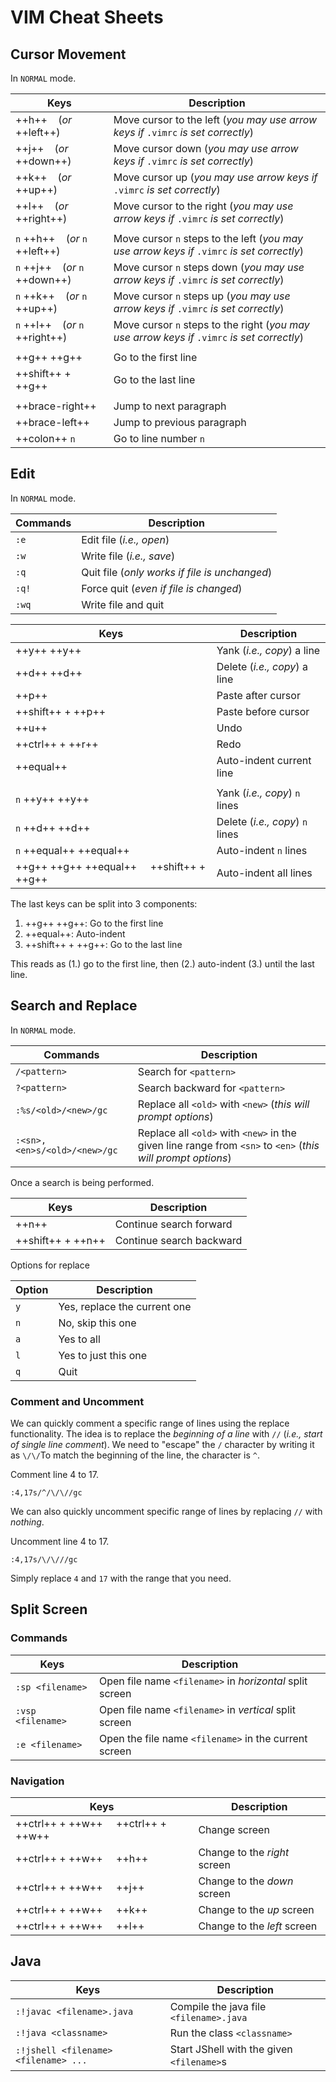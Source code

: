 # VIM Cheat Sheets

## Cursor Movement

In `NORMAL` mode.

| Keys | Description |
| ---- | ----------- |
| ++h++ &nbsp;&nbsp; (_or_ ++left++) | Move cursor to the left (_you may use arrow keys if_ `.vimrc` _is set correctly_) |
| ++j++ &nbsp;&nbsp; (_or_ ++down++) | Move cursor down (_you may use arrow keys if_ `.vimrc` _is set correctly_) |
| ++k++ &nbsp;&nbsp; (_or_ ++up++) | Move cursor up (_you may use arrow keys if_ `.vimrc` _is set correctly_) |
| ++l++ &nbsp;&nbsp; (_or_ ++right++) | Move cursor to the right (_you may use arrow keys if_ `.vimrc` _is set correctly_) |
| |
| `n` ++h++ &nbsp;&nbsp; (_or_ `n` ++left++) | Move cursor `n` steps to the left (_you may use arrow keys if_ `.vimrc` _is set correctly_) |
| `n` ++j++ &nbsp;&nbsp; (_or_ `n` ++down++) | Move cursor `n` steps down (_you may use arrow keys if_ `.vimrc` _is set correctly_) |
| `n` ++k++ &nbsp;&nbsp; (_or_ `n` ++up++) | Move cursor `n` steps up (_you may use arrow keys if_ `.vimrc` _is set correctly_) |
| `n` ++l++ &nbsp;&nbsp; (_or_ `n` ++right++) | Move cursor `n` steps to the right (_you may use arrow keys if_ `.vimrc` _is set correctly_) |
| |
| ++g++ ++g++ | Go to the first line |
| ++shift++ + ++g++ | Go to the last line |
| |
| ++brace-right++ | Jump to next paragraph |
| ++brace-left++ | Jump to previous paragraph |
| ++colon++ `n` | Go to line number `n` |

## Edit

In `NORMAL` mode.

| Commands | Description |
| -------- | ----------- |
| `:e` | Edit file (_i.e., open_) |
| `:w` | Write file (_i.e., save_) |
| `:q` | Quit file (_only works if file is unchanged_) |
| `:q!` | Force quit (_even if file is changed_) |
| `:wq` | Write file and quit |

| Keys | Description |
| -------- | ----------- |
| ++y++ ++y++ | Yank (_i.e., copy_) a line |
| ++d++ ++d++ | Delete (_i.e., copy_) a line |
| ++p++ | Paste after cursor |
| ++shift++ + ++p++ | Paste before cursor |
| ++u++ | Undo |
| ++ctrl++ + ++r++ | Redo |
| ++equal++ | Auto-indent current line |
| |
| `n` ++y++ ++y++ | Yank (_i.e., copy_) `n` lines |
| `n` ++d++ ++d++ | Delete (_i.e., copy_) `n` lines |
| `n` ++equal++ ++equal++ | Auto-indent `n` lines |
| ++g++ ++g++ ++equal++ &nbsp;&nbsp;&nbsp; ++shift++ + ++g++ | Auto-indent all lines |

The last keys can be split into 3 components:

1. ++g++ ++g++: Go to the first line
2. ++equal++: Auto-indent
3. ++shift++ + ++g++: Go to the last line

This reads as (1.) go to the first line, then (2.) auto-indent (3.) until the last line.

## Search and Replace

In `NORMAL` mode.

| Commands | Description |
| -------- | ----------- |
| `/<pattern>` | Search for `<pattern>` |
| `?<pattern>` | Search backward for `<pattern>` |
| `:%s/<old>/<new>/gc` | Replace all `<old>` with `<new>` (_this will prompt options_) |
| `:<sn>,<en>s/<old>/<new>/gc` | Replace all `<old>` with `<new>` in the given line range from `<sn>` to `<en>` (_this will prompt options_) |

Once a search is being performed.

| Keys | Description |
| ---- | ----------- |
| ++n++ | Continue search forward |
| ++shift++ + ++n++ | Continue search backward |

Options for replace

| Option | Description |
| ------ | ----------- |
| `y` | Yes, replace the current one |
| `n` | No, skip this one |
| `a` | Yes to all |
| `l` | Yes to just this one |
| `q` | Quit |

### Comment and Uncomment

We can quickly comment a specific range of lines using the replace functionality.  The idea is to replace the _beginning of a line_ with `//` (_i.e., start of single line comment_).  We need to "escape" the `/` character by writing it as `\/\/`To match the beginning of the line, the character is `^`.

Comment line 4 to 17.

```
:4,17s/^/\/\//gc
```

We can also quickly uncomment specific range of lines by replacing `//` with _nothing_.

Uncomment line 4 to 17.

```
:4,17s/\/\///gc
```

Simply replace `4` and `17` with the range that you need.

## Split Screen

### Commands

| Keys | Description |
| ---- | ----------- |
| `:sp <filename>` | Open file name `<filename>` in _horizontal_ split screen |
| `:vsp <filename>` | Open file name `<filename>` in _vertical_ split screen |
| `:e <filename>` | Open the file name `<filename>` in the current screen |

### Navigation

| Keys | Description |
| ---- | ----------- |
| ++ctrl++ + ++w++ &nbsp;&nbsp;&nbsp; ++ctrl++ + ++w++ | Change screen |
| ++ctrl++ + ++w++ &nbsp;&nbsp;&nbsp; ++h++ | Change to the _right_ screen |
| ++ctrl++ + ++w++ &nbsp;&nbsp;&nbsp; ++j++ | Change to the _down_ screen |
| ++ctrl++ + ++w++ &nbsp;&nbsp;&nbsp; ++k++ | Change to the _up_ screen |
| ++ctrl++ + ++w++ &nbsp;&nbsp;&nbsp; ++l++ | Change to the _left_ screen |

## Java

| Keys | Description |
| ---- | ----------- |
| `:!javac <filename>.java` | Compile the java file `<filename>.java` |
| `:!java <classname>` | Run the class `<classname>` |
| `:!jshell <filename> <filename> ...` | Start JShell with the given `<filename>`s |